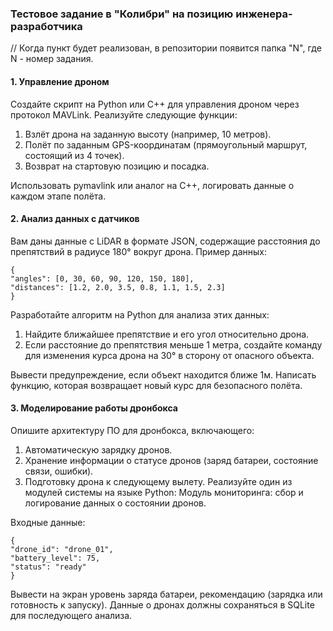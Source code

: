 ### Тестовое задание в "Колибри" на позицию инженера-разработчика

// Когда пункт будет реализован, в репозитории появится папка "N", где N - номер задания.

#### 1. Управление дроном
Создайте скрипт на Python или C++ для управления дроном через протокол MAVLink.
Реализуйте следующие функции:
1. Взлёт дрона на заданную высоту (например, 10 метров).
2. Полёт по заданным GPS-координатам (прямоугольный маршрут, состоящий
из 4 точек).
3. Возврат на стартовую позицию и посадка.

Использовать pymavlink или аналог на C++, логировать данные о каждом этапе полёта.

#### 2. Анализ данных с датчиков
Вам даны данные с LiDAR в формате JSON, содержащие расстояния до препятствий в
радиусе 180° вокруг дрона.
Пример данных:
```
{
"angles": [0, 30, 60, 90, 120, 150, 180],
"distances": [1.2, 2.0, 3.5, 0.8, 1.1, 1.5, 2.3]
}
```
Разработайте алгоритм на Python для анализа этих данных:
1. Найдите ближайшее препятствие и его угол относительно дрона.
2. Если расстояние до препятствия меньше 1 метра, создайте команду для
изменения курса дрона на 30° в сторону от опасного объекта.

Вывести предупреждение, если объект находится ближе 1м. Написать функцию, которая возвращает новый курс для безопасного полёта.

#### 3. Моделирование работы дронбокса
Опишите архитектуру ПО для дронбокса, включающего:
1. Автоматическую зарядку дронов.
2. Хранение информации о статусе дронов (заряд батареи, состояние связи,
ошибки).
3. Подготовку дрона к следующему вылету.
Реализуйте один из модулей системы на языке Python:
Модуль мониторинга: сбор и логирование данных о состоянии дронов.

Входные данные:
```
{
"drone_id": "drone_01",
"battery_level": 75,
"status": "ready"
}
```
Вывести на экран уровень заряда батареи, рекомендацию (зарядка или готовность к запуску). Данные о дронах должны сохраняться в SQLite для последующего анализа.